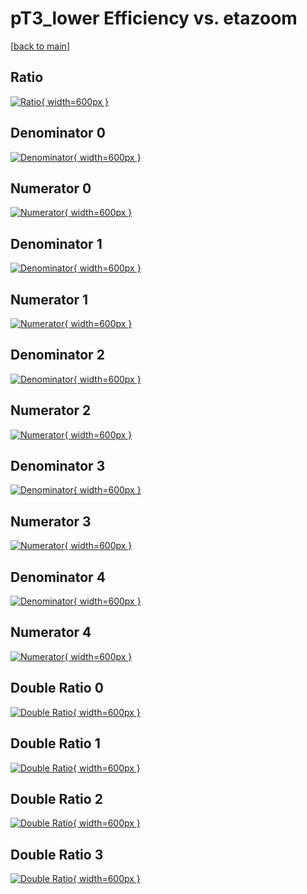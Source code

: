 # pT3_lower Efficiency vs. etazoom

[[back to main](./)]



## Ratio

[![Ratio](../mtv/var/pT3_lower_loweta_321_-1_eff_etazoom.png){ width=600px }](../mtv/var/pT3_lower_loweta_321_-1_eff_etazoom.pdf)

## Denominator 0

[![Denominator](../mtv/den/pT3_lower_loweta_321_-1_eff_etazoom_den0.png){ width=600px }](../mtv/den/pT3_lower_loweta_321_-1_eff_etazoom_den0.pdf)

## Numerator 0

[![Numerator](../mtv/num/pT3_lower_loweta_321_-1_eff_etazoom_num0.png){ width=600px }](../mtv/num/pT3_lower_loweta_321_-1_eff_etazoom_num0.pdf)

## Denominator 1

[![Denominator](../mtv/den/pT3_lower_loweta_321_-1_eff_etazoom_den1.png){ width=600px }](../mtv/den/pT3_lower_loweta_321_-1_eff_etazoom_den1.pdf)

## Numerator 1

[![Numerator](../mtv/num/pT3_lower_loweta_321_-1_eff_etazoom_num1.png){ width=600px }](../mtv/num/pT3_lower_loweta_321_-1_eff_etazoom_num1.pdf)

## Denominator 2

[![Denominator](../mtv/den/pT3_lower_loweta_321_-1_eff_etazoom_den2.png){ width=600px }](../mtv/den/pT3_lower_loweta_321_-1_eff_etazoom_den2.pdf)

## Numerator 2

[![Numerator](../mtv/num/pT3_lower_loweta_321_-1_eff_etazoom_num2.png){ width=600px }](../mtv/num/pT3_lower_loweta_321_-1_eff_etazoom_num2.pdf)

## Denominator 3

[![Denominator](../mtv/den/pT3_lower_loweta_321_-1_eff_etazoom_den3.png){ width=600px }](../mtv/den/pT3_lower_loweta_321_-1_eff_etazoom_den3.pdf)

## Numerator 3

[![Numerator](../mtv/num/pT3_lower_loweta_321_-1_eff_etazoom_num3.png){ width=600px }](../mtv/num/pT3_lower_loweta_321_-1_eff_etazoom_num3.pdf)

## Denominator 4

[![Denominator](../mtv/den/pT3_lower_loweta_321_-1_eff_etazoom_den4.png){ width=600px }](../mtv/den/pT3_lower_loweta_321_-1_eff_etazoom_den4.pdf)

## Numerator 4

[![Numerator](../mtv/num/pT3_lower_loweta_321_-1_eff_etazoom_num4.png){ width=600px }](../mtv/num/pT3_lower_loweta_321_-1_eff_etazoom_num4.pdf)

## Double Ratio 0

[![Double Ratio](../mtv/ratio/pT3_lower_loweta_321_-1_eff_etazoom_ratio0.png){ width=600px }](../mtv/ratio/pT3_lower_loweta_321_-1_eff_etazoom_ratio0.pdf)

## Double Ratio 1

[![Double Ratio](../mtv/ratio/pT3_lower_loweta_321_-1_eff_etazoom_ratio1.png){ width=600px }](../mtv/ratio/pT3_lower_loweta_321_-1_eff_etazoom_ratio1.pdf)

## Double Ratio 2

[![Double Ratio](../mtv/ratio/pT3_lower_loweta_321_-1_eff_etazoom_ratio2.png){ width=600px }](../mtv/ratio/pT3_lower_loweta_321_-1_eff_etazoom_ratio2.pdf)

## Double Ratio 3

[![Double Ratio](../mtv/ratio/pT3_lower_loweta_321_-1_eff_etazoom_ratio3.png){ width=600px }](../mtv/ratio/pT3_lower_loweta_321_-1_eff_etazoom_ratio3.pdf)

